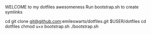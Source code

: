 WELCOME to my dotfiles awesomeness
Run bootstrap.sh to create symlinks

cd
git clone git@github.com:emileswarts/dotfiles.git $USER/dotfiles
cd dotfiles
chmod u+x bootstrap.sh
./bootstrap.sh
